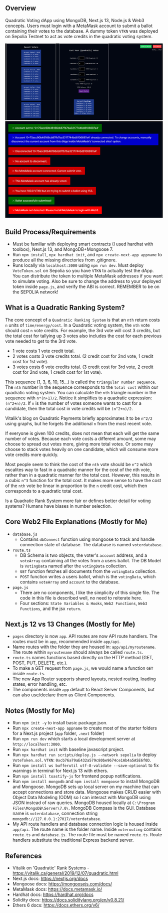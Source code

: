 ## Overview
Quadratic Voting dApp using MongoDB, Next.js 13, Node.js & Web3 concepts. Users must login with a MetaMask account to submit a ballot containing their votes to the database. A dummy token `VTKN` was deployed on Sepolia Testnet to act as vote credits in the quadratic voting system. 

![frontend](public/frontendvisual.png)
![notifications](public/notifications.png)

## Build Process/Requirements
- Must be familiar with deploying smart contracts (I used hardhat with toolbox), Next.js 13, and MongoDB+Mongoose 7.
- Run `npm install`, `npx hardhat init`, and `npx create-next-app appname` to produce all the missing directories from .gitignore.
- Runs locally via `localhost:3000` using `npm run dev`. Must deploy `VoteToken.sol` on Sepolia so you have `VTKN` to actually test the dApp. You can distribute the token to multiple MetaMask addresses if you want to simulate voting. Also be sure to change the address to your deployed token inside `page.js`, and verify the ABI is correct. REMEMBER to be on the SEPOLIA network!


## What is a Quadratic Ranking System?
The core concept of a `Quadratic Ranking System` is that an `nth` return costs `n` units of `time/energy/cost`. In a Quadratic voting system, the `nth` vote should cost `n` vote credits. For example, the 3rd vote will cost 3 credits, but the total cost for tallying up 3 votes also includes the cost for each previous vote needed to get to the 3rd vote. 

- 1 vote costs 1 vote credit total.
- 2 votes costs 3 vote credits total. (2 credit cost for 2nd vote, 1 credit cost for 1st vote).
- 3 votes costs 6 vote credits total. (3 credit cost for 3rd vote, 2 credit cost for 2nd vote, 1 credit cost for 1st vote).

This sequence (1, 3, 6, 10, 15...) is called the `triangular number sequence`. The `nth` number in the sequence corresponds to the `total cost` within our quadratic voting system. You can calculate the `nth` triangle number in the sequence with `n*(n+1)/2`. Notice it simplifies to a quadratic expression: `(n^2+n)/2`. If `n` is the number of votes someone wants to cast for a candidate, then the total cost in vote credits will be `(n^2+n)/2`. 

Vitalik's blog on Quadratic Payments briefly approximates it to be `n^2/2` using graphs, but he forgets the additional `n` from the most recent vote.


If everyone is given 100 credits, does not mean that each will get the same number of votes. Because each vote costs a different amount, some may choose to spread out votes more, giving more total votes. Or some may choose to stack votes heavily on one candidate, which will consume more vote credits more quickly.

Most people seem to think the cost of the `nth` vote should be `n^2` which escalites way to fast in a quadratic manner for the cost of the nth vote, rather than in a quadratic manner for the total cost. However, this results in a cubic `n^3` function for the total cost. It makes more sense to have the cost of the `nth` vote be linear in proportion to the `n` credit cost, which then corresponds to a quadratic total cost.

Is a Quadratic Rank System more fair or defines better detail for voting systems?
Humans have biases in number selection.


## Core Web2 File Explanations (Mostly for Me)
- `database.js` 
    - Contains `dbConnect` function using mongoose to track and handle connection state of database. The database is named `voterdatabase`.
- `route.ts` 
    - DB Schema is two objects, the voter's `account` address, and a `voteArray` containing all the votes from a users ballot. The DB Model is `VotingData` named after the `votingData` collection.
    - `GET` function fetches all documents from the `votingData` collection.
    - `POST` function writes a users ballot, which is the `votingData`, which contains `voteArray` and `account` to the database.
- `page.js`
    - There are no components, I like the simplicity of this single file. The code in this file is described well, no need to reiterate here.
    - Four sections: `State Variables & Hooks`, `Web2 Functions`, `Web3 Functions`, and the jsx `return`.


## Next.js 12 vs 13 Changes (Mostly for Me)
- `pages` directory is now `app`. API routes are now API route handlers. The routes must be in `app`, recommended inside `app/api`.
- Name routes with the folder they are housed in: `app/api/myroutename`. The route within `myroutename` should always be called `route.ts`.
- `route.ts` names functions based directly on the HTTP method (GET, POST, PUT, DELETE, etc.).
- To make a GET request from `page.js`, we would name a function `GET` inside `route.ts`.
- The new App Router supports shared layouts, nested routing, loading states, error handling, etc.
- The components inside `app` default to React Server Components, but can also use/declare them as Client Components. 


## Notes (Mostly for Me)
- Run `npm init -y` to install basic package.json.
- Run `npx create-next-app appname` to create most of the starter folders for a Next.js project (`app` folder, `.next` folder)
- Run `npm run dev` which starts a local development server at `http://localhost:3000`. 
- Run `npx hardhat init` with baseline javascript project.
- Run `npx hardhat run scripts/deploy.js --network sepolia` to deploy `VoteToken.sol`. `VTKN`: `0xcb76a79aE432a579c80be9674ce1Ab4a5A5E6f0D`.
- Run `npm install ws bufferutil utf-8-validate --save-optional` to fix warnings in terminal for Next.js 13 with ethers.
- Run `npm install toastify-js` for frontend popup notifications.
- Run `npm install mongodb` and `npm install mongoose` to install MongoDB and Mongoose. MongoDB sets up local server on my machine that can accept connections and store data. Mongoose makes CRUD easier with Object Data Modeling (ODM) so I can interact with MongoDB using JSON instead of raw queries. MongoDB housed locally at `C:\Program Files\MongoDB\Server\7.0\`. MongoDB Compass is the GUI. Database name is `voterdatabase`, connection string `mongodb://127.0.0.1:27017/voterdatabase`.
- My API route handlers and database connection logic is housed inside `app/api`. The route name is the folder name. Inside `voterouting` contains `route.ts` and `database.js`. The route file must be named `route.ts`. Route handlers substitute the traditional Express backend server.


## References
- Vitalik on 'Quadratic' Rank Systems - https://vitalik.ca/general/2019/12/07/quadratic.html
- Next.js docs: https://nextjs.org/docs
- Mongoose docs: https://mongoosejs.com/docs/
- MetaMask docs: https://docs.metamask.io/
- Hardhat docs: https://hardhat.org/docs
- Solidity docs: https://docs.soliditylang.org/en/v0.8.21/
- Ethers 6 docs: https://docs.ethers.org/v6/